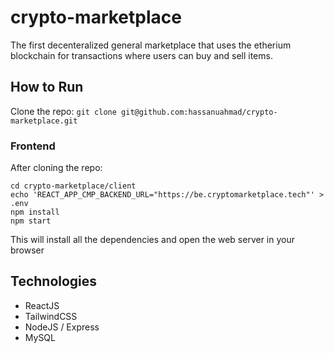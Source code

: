 # crypto-marketplace
The first decenteralized general marketplace that uses the etherium blockchain for transactions where users can buy and sell items.

## How to Run

Clone the repo: `git clone git@github.com:hassanuahmad/crypto-marketplace.git`

### Frontend
After cloning the repo:

```
cd crypto-marketplace/client
echo 'REACT_APP_CMP_BACKEND_URL="https://be.cryptomarketplace.tech"' > .env
npm install
npm start
```

This will install all the dependencies and open the web server in your browser

## Technologies 
 - ReactJS
 - TailwindCSS
 - NodeJS / Express
 - MySQL
